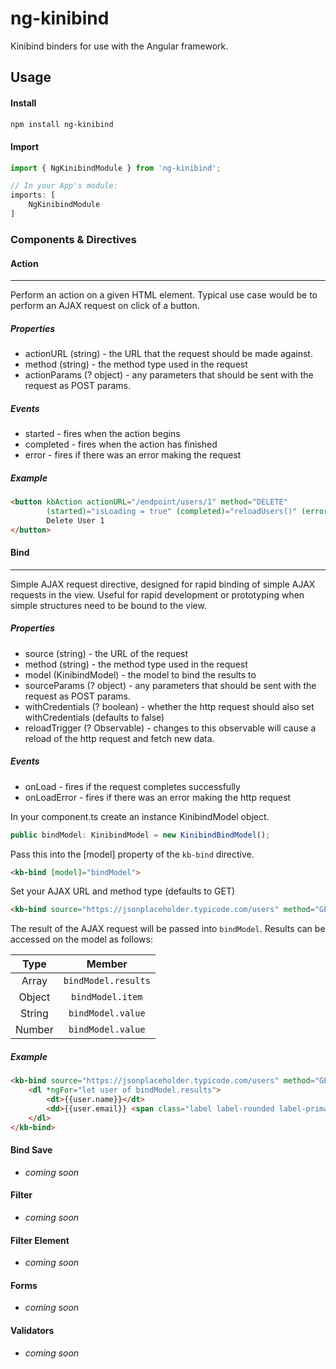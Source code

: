 # ng-kinibind
Kinibind binders for use with the Angular framework.

## Usage

#### Install
```bash
npm install ng-kinibind
```
#### Import
```ts
import { NgKinibindModule } from 'ng-kinibind';

// In your App's module:
imports: [
    NgKinibindModule
]
```

### Components & Directives

#### Action
___
Perform an action on a given HTML element. Typical use case would be to perform an AJAX request on click of a button.

##### Properties
* actionURL (string) - the URL that the request should be made against.
* method (string) - the method type used in the request
* actionParams (? object) - any parameters that should be sent with the request as POST params.

##### Events
* started - fires when the action begins
* completed - fires when the action has finished
* error - fires if there was an error making the request

##### Example

```html
<button kbAction actionURL="/endpoint/users/1" method="DELETE" 
        (started)="isLoading = true" (completed)="reloadUsers()" (error)="userError = true"> 
        Delete User 1 
</button>
```


#### Bind
___
Simple AJAX request directive, designed for rapid binding of simple AJAX requests in the view. Useful for rapid development or prototyping when simple structures need to be bound to the view.

##### Properties
* source (string) - the URL of the request
* method (string) - the method type used in the request
* model (KinibindModel) - the model to bind the results to
* sourceParams (? object) - any parameters that should be sent with the request as POST params.
* withCredentials (? boolean) - whether the http request should also set withCredentials (defaults to false)
* reloadTrigger (? Observable) - changes to this observable will cause a reload of the http request and fetch new data.

##### Events
* onLoad - fires if the request completes successfully
* onLoadError - fires if there was an error making the http request


In your component.ts create an instance KinibindModel object.
```typescript
public bindModel: KinibindModel = new KinibindBindModel();
```

Pass this into the [model] property of the `kb-bind` directive.
```html
<kb-bind [model]="bindModel">
```

Set your AJAX URL and method type (defaults to GET)
```html
<kb-bind source="https://jsonplaceholder.typicode.com/users" method="GET" [model]="bindModel"></kb-bind>
```

The result of the AJAX request will be passed into `bindModel`. Results can be accessed on the model as follows:

|Type|Member|
|:---:|:------:|
|Array|`bindModel.results`|
|Object|`bindModel.item`|
|String|`bindModel.value`|
|Number|`bindModel.value`|

##### Example

```html
<kb-bind source="https://jsonplaceholder.typicode.com/users" method="GET" [model]="bindModel">
    <dl *ngFor="let user of bindModel.results">
        <dt>{{user.name}}</dt>
        <dd>{{user.email}} <span class="label label-rounded label-primary">{{user.website}}</span></dd>
    </dl>
</kb-bind>
```


#### Bind Save
* _coming soon_
#### Filter
* _coming soon_
#### Filter Element
* _coming soon_
#### Forms
* _coming soon_
#### Validators
* _coming soon_
